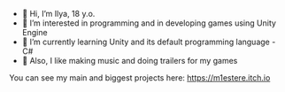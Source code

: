 - 👋 Hi, I’m Ilya, 18 y.o.
- 👀 I’m interested in programming and in developing games using Unity Engine
- 🌱 I’m currently learning Unity and its default programming language - C#
- 🎵 Also, I like making music and doing trailers for my games

You can see my main and biggest projects here: https://m1estere.itch.io

<!---
M1estere/M1estere is a ✨ special ✨ repository because its `README.md` (this file) appears on your GitHub profile.
You can click the Preview link to take a look at your changes.
--->
